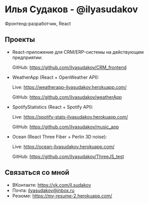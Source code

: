 # Илья Судаков - @ilyasudakov
Фронтенд-разработчик, React

## Проекты

* React-приложение для CRM/ERP-системы на действующем предприятии:
 
     GitHub: https://github.com/ilyasudakov/CRM_frontend 
     
* WeatherApp (React + OpenWeather API):
 
     Live: https://weatherapp-ilyasudakov.herokuapp.com/
 
     GitHub: https://github.com/ilyasudakov/weatherApp 
     
* SpotifyStatistics (React + Spotify API):

     Live: https://spotify-stats-ilyasudakov.herokuapp.com/
     
     GitHub: https://github.com/ilyasudakov/music_app
     
* Ocean (React Three Fiber + Perlin 3D noise):
    
     Live:  https://ocean-ilyasudakov.herokuapp.com/
     
     GitHub: https://github.com/ilyasudakov/ThreeJS_test

## Связаться со мной

* ВКонтакте: https://vk.com/il.sudakov
* Почта: ilyasudakov@inbox.ru
* Резюме: https://my-resume-2.herokuapp.com/

